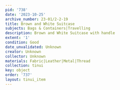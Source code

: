 ```yaml
---
pid: '738'
date: '2023-10-25'
archive_number: 23-01/2-2-19
title: Brown and White Suitcase
subjects: Bags & Containers|Travelling
description: Brown and White Suitcase with handle
extent: '1'
condition: Good
date_unvalidated: Unknown
creator: Unknown
collector: Unknown
materials: Fabric|Leather|Metal|Thread
collection: tinui
key: object
order: '737'
layout: tinui_item
---
```

